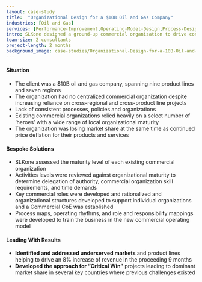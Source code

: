 ```yaml
---
layout: case-study
title:  "Organizational Design for a $10B Oil and Gas Company"
industries: [Oil and Gas]
services: [Performance-Improvement,Operating-Model-Design,Process-Design]
intro: SLKone designed a ground-up commercial organization to drive consistent commercial discipline and adapt to a dynamic operating environment
team-size: 2 consultants
project-length: 2 months
background_image: case-studies/Organizational-Design-for-a-10B-Oil-and-Gas-Company.jpg
---
```


#### Situation
- The client was a $10B oil and gas company, spanning nine product lines and seven regions
- The organization had no centralized commercial organization despite increasing reliance on cross-regional and cross-product line projects
- Lack of consistent processes, policies and organizations
- Existing commercial organizations relied heavily on a select number of ‘heroes’ with a wide range of local organizational maturity
- The organization was losing market share at the same time as continued price deflation for their products and services

#### Bespoke Solutions
- SLKone assessed the maturity level of each existing commercial organization
- Activities levels were reviewed against organizational maturity to determine delegation of authority, commercial organization skill requirements, and time demands
- Key commercial roles were developed and rationalized and organizational structures developed to support individual organizations and a Commercial CoE was established
- Process maps, operating rhythms, and role and responsibility mappings were developed to train the business in the new commercial operating model


#### Leading With Results
- **Identified and addressed underserved markets** and product lines helping to drive an 8% increase of revenue in the proceeding 9 months
- **Developed the approach for “Critical Win”** projects leading to dominant market share in several key countries where previous challenges existed
